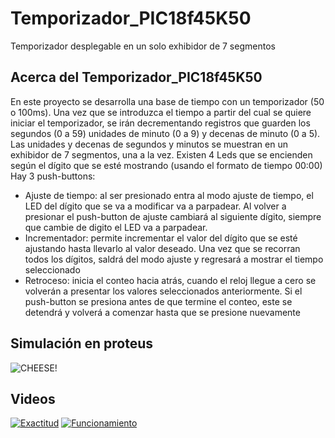 # Temporizador_PIC18f45K50
Temporizador desplegable en un solo exhibidor de 7 segmentos

## Acerca del Temporizador_PIC18f45K50
En este proyecto se desarrolla una base de tiempo con un temporizador (50 o 100ms). Una vez que se introduzca el tiempo a partir del cual se quiere iniciar el temporizador, se irán decrementando registros que guarden los segundos (0 a 59) unidades de minuto (0 a 9) y decenas de minuto (0 a 5). Las unidades y decenas de segundos y minutos se muestran en un exhibidor de 7 segmentos, una a la vez.
Existen 4 Leds que se encienden según el dígito que se esté mostrando (usando el formato de tiempo 00:00)
Hay 3 push-buttons:
* Ajuste de tiempo:  al ser presionado entra al modo ajuste de tiempo, el LED del dígito que se va a modificar va a parpadear. Al volver a presionar el push-button de ajuste cambiará al siguiente dígito, siempre que cambie de digito el LED va a parpadear.
* Incrementador: permite incrementar el valor del dígito que se esté ajustando hasta llevarlo al valor deseado. Una vez que se recorran todos los dígitos, saldrá del modo ajuste y regresará a mostrar el tiempo seleccionado
* Retroceso: inicia el conteo hacia atrás, cuando el reloj llegue a cero se volverán a presentar los valores seleccionados anteriormente. Si el push-button se presiona antes de que termine el conteo, este se detendrá y volverá a comenzar hasta que se presione nuevamente 

## Simulación en proteus
![CHEESE!](https://user-images.githubusercontent.com/87031668/151654972-5e9cfd4b-2a63-4d52-9b82-48a6f5cfbe45.png)

## Videos
[![Exactitud](https://i.imgur.com/-KFFsFr5zDQ.png)](https://youtu.be/-KFFsFr5zDQ)
[![Funcionamiento](https://i.imgur.com/Q-HqPuEgXxY.png)](https://youtu.be/Q-HqPuEgXxY)



